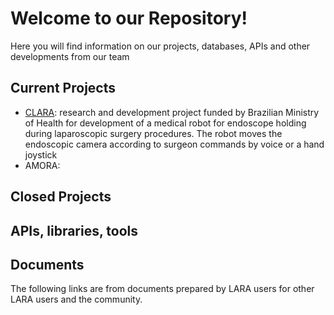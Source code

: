 # Welcome to our Repository!

Here you will find information on our projects, databases, APIs and other developments from our team

## Current Projects 

- [CLARA](../CLARA): research and development project funded by Brazilian Ministry of Health for development of a medical robot for endoscope holding during laparoscopic surgery procedures. The robot moves the endoscopic camera according to surgeon commands by voice or a hand joystick
- AMORA: 

## Closed Projects 

## APIs, libraries, tools 

## Documents

The following links are from documents prepared by LARA users for other LARA users and the community. 

